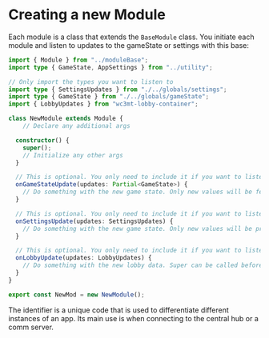 # Creating a new Module

Each module is a class that extends the `BaseModule` class. You initiate each module and listen to updates to the gameState or settings with this base:

```ts
import { Module } from "../moduleBase";
import type { GameState, AppSettings } from "../utility";

// Only import the types you want to listen to
import type { SettingsUpdates } from "./../globals/settings";
import type { GameState } from "./../globals/gameState";
import { LobbyUpdates } from "wc3mt-lobby-container";

class NewModule extends Module {
    // Declare any additional args

  constructor() {
    super();
    // Initialize any other args
  }

  // This is optional. You only need to include it if you want to listen to GameState updates
  onGameStateUpdate(updates: Partial<GameState>) {
    // Do something with the new game state. Only new values will be fed.
  }

  // This is optional. You only need to include it if you want to listen to Settings updates
  onSettingsUpdate(updates: SettingsUpdates) {
    // Do something with the new game state. Only new values will be present.
  }

  // This is optional. You only need to include it if you want to listen to Lobby updates
  onLobbyUpdate(updates: LobbyUpdates) {
    // Do something with the new lobby data. Super can be called before or after
  }
}

export const NewMod = new NewModule();
```

The identifier is a unique code that is used to differentiate different instances of an app. Its main use is when connecting to the central hub or a comm server.
